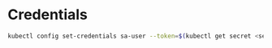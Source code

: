 # Credentials

```bash
kubectl config set-credentials sa-user --token=$(kubectl get secret <secret_name> -o jsonpath={.data.token} | base64 -d)
```

